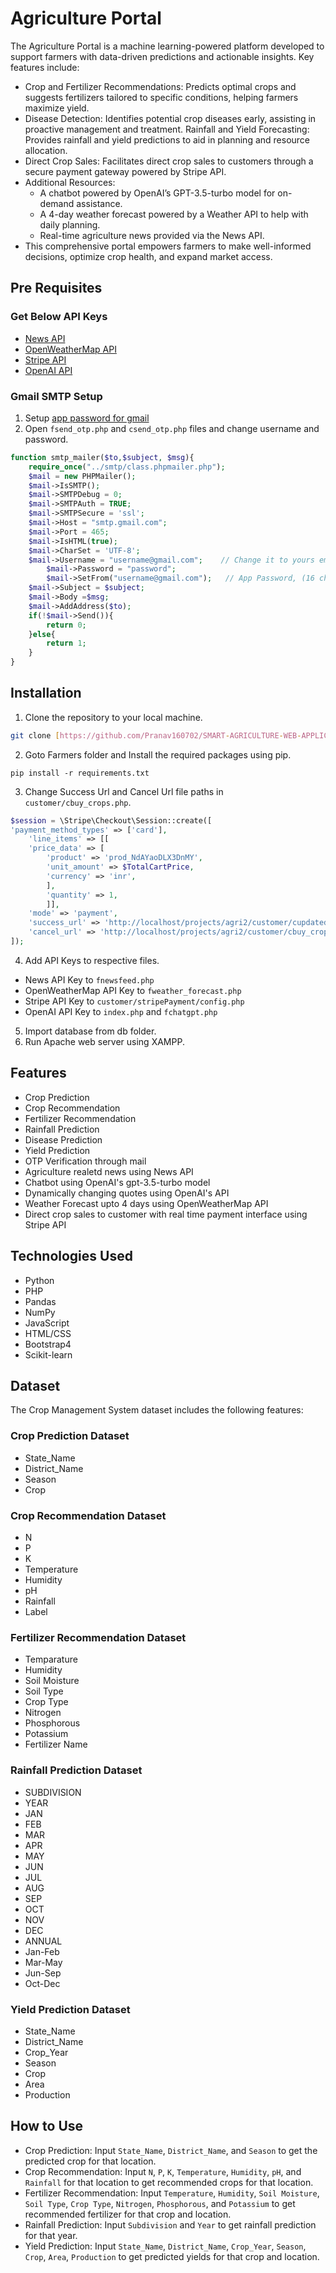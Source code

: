 # Agriculture Portal

The Agriculture Portal is a machine learning-powered platform developed to support farmers with data-driven predictions and actionable insights. Key features include:

- Crop and Fertilizer Recommendations: Predicts optimal crops and suggests fertilizers tailored to specific conditions, helping farmers maximize yield.
- Disease Detection: Identifies potential crop diseases early, assisting in proactive management and treatment.
 Rainfall and Yield Forecasting: Provides rainfall and yield predictions to aid in planning and resource allocation.
- Direct Crop Sales: Facilitates direct crop sales to customers through a secure payment gateway powered by Stripe API.
- Additional Resources:
  - A chatbot powered by OpenAI’s GPT-3.5-turbo model for on-demand assistance.
  - A 4-day weather forecast powered by a Weather API to help with daily planning.
  - Real-time agriculture news provided via the News API.
- This comprehensive portal empowers farmers to make well-informed decisions, optimize crop health, and expand market access.

## Pre Requisites
### Get Below API Keys
- [News API](https://newsapi.org/)
- [OpenWeatherMap API](https://openweathermap.org/api)
- [Stripe API](https://dashboard.stripe.com/account/apikeys)
- [OpenAI API](https://platform.openai.com/account/api-keys)

### Gmail SMTP Setup
1. Setup  [app password for gmail](https://support.google.com/accounts/answer/185833?hl=en)
2. Open `fsend_otp.php` and `csend_otp.php` files and change username and password.

```php
function smtp_mailer($to,$subject, $msg){
	require_once("../smtp/class.phpmailer.php");
	$mail = new PHPMailer(); 
	$mail->IsSMTP(); 
	$mail->SMTPDebug = 0; 
	$mail->SMTPAuth = TRUE; 
	$mail->SMTPSecure = 'ssl'; 
	$mail->Host = "smtp.gmail.com";
	$mail->Port = 465; 
	$mail->IsHTML(true);
	$mail->CharSet = 'UTF-8';
	$mail->Username = "username@gmail.com";    // Change it to yours email address
        $mail->Password = "password"; 	
        $mail->SetFrom("username@gmail.com");   // App Password, (16 character Key)
	$mail->Subject = $subject;
	$mail->Body =$msg;
	$mail->AddAddress($to);
	if(!$mail->Send()){
		return 0;
	}else{
		return 1;
	}
}
```

## Installation

1. Clone the repository to your local machine.
```bash
git clone [https://github.com/Pranav160702/SMART-AGRICULTURE-WEB-APPLICATION.git]
```
2. Goto Farmers folder and Install the required packages using pip.
```
pip install -r requirements.txt
```
3. Change Success Url and Cancel Url file paths in `customer/cbuy_crops.php`.
```php
$session = \Stripe\Checkout\Session::create([
'payment_method_types' => ['card'],
	'line_items' => [[
	'price_data' => [
		'product' => 'prod_NdAYaoDLX3DnMY',
		'unit_amount' => $TotalCartPrice,
		'currency' => 'inr',
		],
		'quantity' => 1,
		]],
	'mode' => 'payment',
	'success_url' => 'http://localhost/projects/agri2/customer/cupdatedb.php',   // Change File Path
	'cancel_url' => 'http://localhost/projects/agri2/customer/cbuy_crops.php',   // Change File Path
]);
```
4. Add API Keys to respective files.
- News API Key to `fnewsfeed.php`
- OpenWeatherMap API Key to `fweather_forecast.php`
- Stripe API Key to `customer/stripePayment/config.php`
- OpenAI API Key to `index.php` and `fchatgpt.php`
5. Import database from db folder.
6. Run Apache web server using XAMPP.

## Features
- Crop Prediction
- Crop Recommendation
- Fertilizer Recommendation
- Rainfall Prediction
- Disease Prediction
- Yield Prediction
- OTP Verification through mail
- Agriculture realetd news using News API
- Chatbot using OpenAI's gpt-3.5-turbo model
- Dynamically changing quotes using OpenAI's API
- Weather Forecast upto 4 days using OpenWeatherMap API
- Direct crop sales to customer with real time payment interface using Stripe API


## Technologies Used
- Python
- PHP
- Pandas
- NumPy
- JavaScript
- HTML/CSS
- Bootstrap4
- Scikit-learn

## Dataset
The Crop Management System dataset includes the following features:

### Crop Prediction Dataset
- State_Name
- District_Name
- Season
- Crop

### Crop Recommendation Dataset
- N
- P
- K
- Temperature
- Humidity
- pH
- Rainfall
- Label

### Fertilizer Recommendation Dataset
- Temparature
- Humidity
- Soil Moisture
- Soil Type
- Crop Type
- Nitrogen
- Phosphorous
- Potassium
- Fertilizer Name

### Rainfall Prediction Dataset
- SUBDIVISION
- YEAR
- JAN
- FEB
- MAR
- APR
- MAY
- JUN
- JUL
- AUG
- SEP
- OCT
- NOV
- DEC
- ANNUAL
- Jan-Feb
- Mar-May
- Jun-Sep
- Oct-Dec

### Yield Prediction Dataset
- State_Name
- District_Name
- Crop_Year
- Season
- Crop
- Area
- Production

## How to Use
- Crop Prediction: Input `State_Name`, `District_Name`, and `Season` to get the predicted crop for that location.
- Crop Recommendation: Input `N`, `P`, `K`, `Temperature`, `Humidity`, `pH`, and `Rainfall` for that location to get recommended crops for that location.
- Fertilizer Recommendation: Input `Temperature`, `Humidity`, `Soil Moisture`, `Soil Type`, `Crop Type`, `Nitrogen`, `Phosphorous`, and `Potassium` to get recommended fertilizer for that crop and location.
- Rainfall Prediction: Input `Subdivision` and `Year` to get rainfall prediction for that year.
- Yield Prediction: Input `State_Name`, `District_Name`, `Crop_Year`, `Season`, `Crop`, `Area`, `Production` to get predicted yields for that crop and location.


